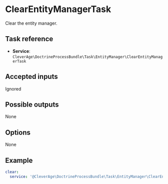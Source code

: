 ClearEntityManagerTask
======================

Clear the entity manager.

Task reference
--------------

* **Service**: `CleverAge\DoctrineProcessBundle\Task\EntityManager\ClearEntityManagerTask`

Accepted inputs
---------------

Ignored

Possible outputs
----------------

None

Options
-------

None

Example
-------

```yaml
clear:
  service: '@CleverAge\DoctrineProcessBundle\Task\EntityManager\ClearEntityManagerTask'
```